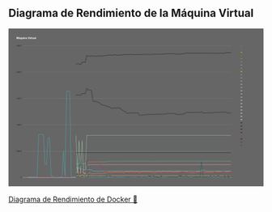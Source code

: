 ## Diagrama de Rendimiento de la Máquina Virtual

![alt text](vm.png)

[Diagrama de Rendimiento de Docker 📎](Docker.md)